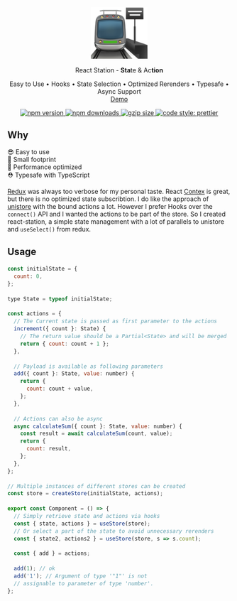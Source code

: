 <div align="center">
  <img width="128px" src="./docs/station.png" alt="station">
  <p>
    React Station - <b>Sta</b>te & Ac<b>tion</b>
  </p>
  <p>
    Easy to Use • Hooks • State Selection • Optimized Rerenders • Typesafe • Async Support<br/>
    <a href="https://puema.github.io/react-station/">Demo</a>
  </p>
  <p>
    <a href="https://www.npmjs.org/package/react-station">
      <img src="https://img.shields.io/npm/v/react-station.svg?style=flat-square" alt="npm version">
    </a>
    <a href="https://www.npmjs.org/package/react-station">
      <img src="https://img.shields.io/npm/dw/react-station.svg?style=flat-square" alt="npm downloads">
    </a>
    <a href="https://bundlephobia.com/result?p=react-station">
      <img src="https://badgen.net/bundlephobia/minzip/react-station" alt="gzip size">
    </a>
    <a href="https://prettier.io/">
      <img alt="code style: prettier" src="https://img.shields.io/badge/code_style-prettier-ff69b4.svg?style=flat-square">
    </a>
  </p>
</div>

## Why

😎 Easy to use <br />
🦶 Small footprint <br />
🚀 Performance optimized <br />
⛑ Typesafe with TypeScript <br />

[Redux](https://github.com/reduxjs/react-redux) was always too verbose for my personal taste. React [Contex](https://reactjs.org/docs/context.html) is great, but there is no optimized state subscribtion. I do like the approach of [unistore](https://reactjs.org/docs/context.html) with the bound actions a lot. However I prefer Hooks over the `connect()` API and I wanted the actions to be part of the store. So I created react-station, a simple state management with a lot of parallels to unistore and `useSelect()` from redux.

## Usage

```jsx
const initialState = {
  count: 0,
};

type State = typeof initialState;

const actions = {
  // The Current state is passed as first parameter to the actions
  increment({ count }: State) {
    // The return value should be a Partial<State> and will be merged
    return { count: count + 1 };
  },

  // Payload is available as following parameters
  add({ count }: State, value: number) {
    return {
      count: count + value,
    };
  },

  // Actions can also be async
  async calculateSum({ count }: State, value: number) {
    const result = await calculateSum(count, value);
    return {
      count: result,
    };
  },
};

// Multiple instances of different stores can be created
const store = createStore(initialState, actions);

export const Component = () => {
  // Simply retrieve state and actions via hooks
  const { state, actions } = useStore(store);
  // Or select a part of the state to avoid unnecessary rerenders
  const { state2, actions2 } = useStore(store, s => s.count);

  const { add } = actions;

  add(1); // ok
  add('1'); // Argument of type '"1"' is not
  // assignable to parameter of type 'number'.
};
```
